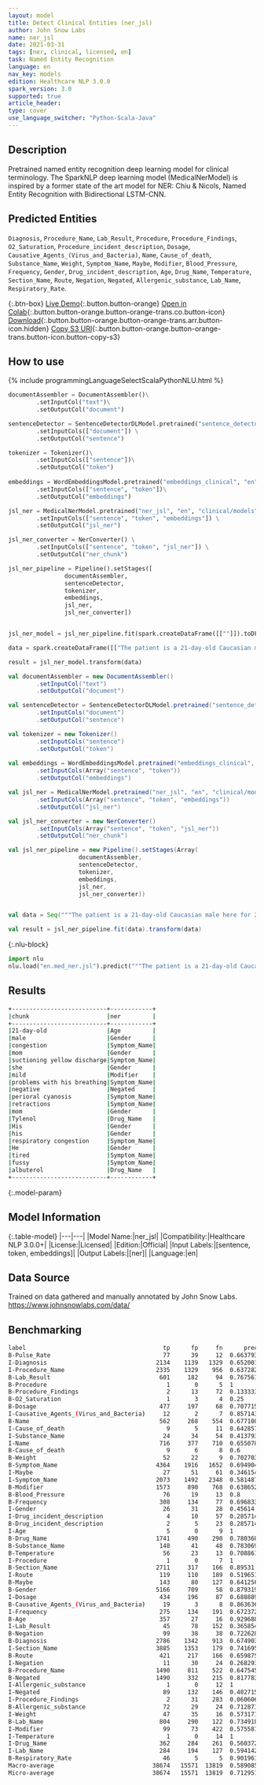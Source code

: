 ```yaml
---
layout: model
title: Detect Clinical Entities (ner_jsl)
author: John Snow Labs
name: ner_jsl
date: 2021-03-31
tags: [ner, clinical, licensed, en]
task: Named Entity Recognition
language: en
nav_key: models
edition: Healthcare NLP 3.0.0
spark_version: 3.0
supported: true
article_header:
type: cover
use_language_switcher: "Python-Scala-Java"
---
```



## Description


Pretrained named entity recognition deep learning model for clinical terminology. The SparkNLP deep learning model (MedicalNerModel) is inspired by a former state of the art model for NER: Chiu & Nicols, Named Entity Recognition with Bidirectional LSTM-CNN.


## Predicted Entities


`Diagnosis`, `Procedure_Name`, `Lab_Result`, `Procedure`, `Procedure_Findings`, `O2_Saturation`, `Procedure_incident_description`, `Dosage`, `Causative_Agents_(Virus_and_Bacteria)`, `Name`, `Cause_of_death`, `Substance_Name`, `Weight`, `Symptom_Name`, `Maybe`, `Modifier`, `Blood_Pressure`, `Frequency`, `Gender`, `Drug_incident_description`, `Age`, `Drug_Name`, `Temperature`, `Section_Name`, `Route`, `Negation`, `Negated`, `Allergenic_substance`, `Lab_Name`, `Respiratory_Rate`.


{:.btn-box}
[Live Demo](https://demo.johnsnowlabs.com/healthcare/NER_JSL/){:.button.button-orange}
[Open in Colab](https://colab.research.google.com/github/JohnSnowLabs/spark-nlp-workshop/blob/master/tutorials/streamlit_notebooks/healthcare/NER_JSL.ipynb){:.button.button-orange.button-orange-trans.co.button-icon}
[Download](https://s3.amazonaws.com/auxdata.johnsnowlabs.com/clinical/models/ner_jsl_en_3.0.0_3.0_1617209720718.zip){:.button.button-orange.button-orange-trans.arr.button-icon.hidden}
[Copy S3 URI](s3://auxdata.johnsnowlabs.com/clinical/models/ner_jsl_en_3.0.0_3.0_1617209720718.zip){:.button.button-orange.button-orange-trans.button-icon.button-copy-s3}


## How to use

<div class="tabs-box" markdown="1">
{% include programmingLanguageSelectScalaPythonNLU.html %}

```python
documentAssembler = DocumentAssembler()\
		.setInputCol("text")\
		.setOutputCol("document")

sentenceDetector = SentenceDetectorDLModel.pretrained("sentence_detector_dl_healthcare", "en", "clinical/models") \
		.setInputCols(["document"]) \
		.setOutputCol("sentence")

tokenizer = Tokenizer()\
		.setInputCols(["sentence"])\
		.setOutputCol("token")
	
embeddings = WordEmbeddingsModel.pretrained("embeddings_clinical", "en", "clinical/models")\
		.setInputCols(["sentence", "token"])\
		.setOutputCol("embeddings")

jsl_ner = MedicalNerModel.pretrained("ner_jsl", "en", "clinical/models") \
		.setInputCols(["sentence", "token", "embeddings"]) \
		.setOutputCol("jsl_ner")

jsl_ner_converter = NerConverter() \
		.setInputCols(["sentence", "token", "jsl_ner"]) \
		.setOutputCol("ner_chunk")

jsl_ner_pipeline = Pipeline().setStages([
				documentAssembler,
				sentenceDetector,
				tokenizer,
				embeddings,
				jsl_ner,
				jsl_ner_converter])


jsl_ner_model = jsl_ner_pipeline.fit(spark.createDataFrame([[""]]).toDF("text"))

data = spark.createDataFrame([["The patient is a 21-day-old Caucasian male here for 2 days of congestion - mom has been suctioning yellow discharge from the patient's nares, plus she has noticed some mild problems with his breathing while feeding (but negative for any perioral cyanosis or retractions). One day ago, mom also noticed a tactile temperature and gave the patient Tylenol. Baby also has had some decreased p.o. intake. His normal breast-feeding is down from 20 minutes q.2h. to 5 to 10 minutes secondary to his respiratory congestion. He sleeps well, but has been more tired and has been fussy over the past 2 days. The parents noticed no improvement with albuterol treatments given in the ER. His urine output has also decreased; normally he has 8 to 10 wet and 5 dirty diapers per 24 hours, now he has down to 4 wet diapers per 24 hours. Mom denies any diarrhea. His bowel movements are yellow colored and soft in nature."]]).toDF("text")

result = jsl_ner_model.transform(data)
```
```scala
val documentAssembler = new DocumentAssembler()
		.setInputCol("text")
		.setOutputCol("document")

val sentenceDetector = SentenceDetectorDLModel.pretrained("sentence_detector_dl_healthcare","en","clinical/models")
		.setInputCols("document") 
		.setOutputCol("sentence")

val tokenizer = new Tokenizer()
		.setInputCols("sentence")
		.setOutputCol("token")
	
val embeddings = WordEmbeddingsModel.pretrained("embeddings_clinical", "en", "clinical/models")
		.setInputCols(Array("sentence", "token"))
	    .setOutputCol("embeddings")

val jsl_ner = MedicalNerModel.pretrained("ner_jsl", "en", "clinical/models")
		.setInputCols(Array("sentence", "token", "embeddings"))
		.setOutputCol("jsl_ner")

val jsl_ner_converter = new NerConverter()
		.setInputCols(Array("sentence", "token", "jsl_ner"))
		.setOutputCol("ner_chunk")

val jsl_ner_pipeline = new Pipeline().setStages(Array(
					documentAssembler, 
					sentenceDetector, 
					tokenizer, 
					embeddings, 
					jsl_ner, 
					jsl_ner_converter))


val data = Seq("""The patient is a 21-day-old Caucasian male here for 2 days of congestion - mom has been suctioning yellow discharge from the patient's nares, plus she has noticed some mild problems with his breathing while feeding (but negative for any perioral cyanosis or retractions). One day ago, mom also noticed a tactile temperature and gave the patient Tylenol. Baby also has had some decreased p.o. intake. His normal breast-feeding is down from 20 minutes q.2h. to 5 to 10 minutes secondary to his respiratory congestion. He sleeps well, but has been more tired and has been fussy over the past 2 days. The parents noticed no improvement with albuterol treatments given in the ER. His urine output has also decreased; normally he has 8 to 10 wet and 5 dirty diapers per 24 hours, now he has down to 4 wet diapers per 24 hours. Mom denies any diarrhea. His bowel movements are yellow colored and soft in nature.""").toDS.toDF("text")

val result = jsl_ner_pipeline.fit(data).transform(data)
```


{:.nlu-block}
```python
import nlu
nlu.load("en.med_ner.jsl").predict("""The patient is a 21-day-old Caucasian male here for 2 days of congestion - mom has been suctioning yellow discharge from the patient's nares, plus she has noticed some mild problems with his breathing while feeding (but negative for any perioral cyanosis or retractions). One day ago, mom also noticed a tactile temperature and gave the patient Tylenol. Baby also has had some decreased p.o. intake. His normal breast-feeding is down from 20 minutes q.2h. to 5 to 10 minutes secondary to his respiratory congestion. He sleeps well, but has been more tired and has been fussy over the past 2 days. The parents noticed no improvement with albuterol treatments given in the ER. His urine output has also decreased; normally he has 8 to 10 wet and 5 dirty diapers per 24 hours, now he has down to 4 wet diapers per 24 hours. Mom denies any diarrhea. His bowel movements are yellow colored and soft in nature.""")
```

</div>


## Results


```bash
+---------------------------+------------+
|chunk                      |ner         |
+---------------------------+------------+
|21-day-old                 |Age         |
|male                       |Gender      |
|congestion                 |Symptom_Name|
|mom                        |Gender      |
|suctioning yellow discharge|Symptom_Name|
|she                        |Gender      |
|mild                       |Modifier    |
|problems with his breathing|Symptom_Name|
|negative                   |Negated     |
|perioral cyanosis          |Symptom_Name|
|retractions                |Symptom_Name|
|mom                        |Gender      |
|Tylenol                    |Drug_Name   |
|His                        |Gender      |
|his                        |Gender      |
|respiratory congestion     |Symptom_Name|
|He                         |Gender      |
|tired                      |Symptom_Name|
|fussy                      |Symptom_Name|
|albuterol                  |Drug_Name   |
+---------------------------+------------+
```


{:.model-param}
## Model Information


{:.table-model}
|---|---|
|Model Name:|ner_jsl|
|Compatibility:|Healthcare NLP 3.0.0+|
|License:|Licensed|
|Edition:|Official|
|Input Labels:|[sentence, token, embeddings]|
|Output Labels:|[ner]|
|Language:|en|


## Data Source


Trained on data gathered and manually annotated by John Snow Labs.
https://www.johnsnowlabs.com/data/


## Benchmarking


```bash
label                                       tp      fp     fn      prec       rec        f1
B-Pulse_Rate                                77      39     12  0.663793  0.865169   0.75122 
I-Diagnosis                               2134    1139   1329  0.652001  0.616229   0.63361 
I-Procedure_Name                          2335    1329    956  0.637282  0.709511   0.671459
B-Lab_Result                               601     182     94  0.767561  0.864748   0.813261
B-Procedure                                  1       0      5  1         0.166667   0.285714
B-Procedure_Findings                         2      13     72  0.133333  0.027027   0.044943
B-O2_Saturation                              1       3      4  0.25      0.2        0.222222
B-Dosage                                   477     197     68  0.707715  0.875229   0.782609
I-Causative_Agents_(Virus_and_Bacteria)     12       2      7  0.857143  0.631579   0.727273
B-Name                                     562     268    554  0.677108  0.503584   0.577595
I-Cause_of_death                             9       5     11  0.642857  0.45       0.529412
I-Substance_Name                            24      34     54  0.413793  0.307692   0.352941
I-Name                                     716     377    710  0.655078  0.502104   0.56848 
B-Cause_of_death                             9       6      8  0.6       0.529412   0.5625  
B-Weight                                    52      22      9  0.702703  0.852459   0.77037 
B-Symptom_Name                            4364    1916   1652  0.694904  0.725399   0.709824
I-Maybe                                     27      51     61  0.346154  0.306818   0.325301
I-Symptom_Name                            2073    1492   2348  0.581487  0.468898   0.519159
B-Modifier                                1573     890    768  0.638652  0.671935   0.654871
B-Blood_Pressure                            76      19     13  0.8       0.853933   0.826087
B-Frequency                                308     134     77  0.696833  0.8        0.744861
I-Gender                                    26      31     28  0.45614   0.481482   0.468468
I-Drug_incident_description                  4      10     57  0.285714  0.0655738  0.106667
B-Drug_incident_description                  2       5     23  0.285714  0.08       0.125   
I-Age                                        5       0      9  1         0.357143   0.526316
B-Drug_Name                               1741     490    290  0.780368  0.857213   0.816987
B-Substance_Name                           148      41     48  0.783069  0.755102   0.768831
B-Temperature                               56      23     13  0.708861  0.811594   0.756757
I-Procedure                                  1       0      7  1         0.125      0.222222
B-Section_Name                            2711     317    166  0.89531   0.942301   0.918205
I-Route                                    119     110    189  0.519651  0.386364   0.443203
B-Maybe                                    143      80    127  0.641256  0.52963    0.580122
B-Gender                                  5166     709     58  0.879319  0.988897   0.930895
I-Dosage                                   434     196     87  0.688889  0.833013   0.754127
B-Causative_Agents_(Virus_and_Bacteria)     19       3      8  0.863636  0.703704   0.77551 
I-Frequency                                275     134    191  0.672372  0.590129   0.628571
B-Age                                      357      27     16  0.929688  0.957105   0.943197
I-Lab_Result                                45      78    152  0.365854  0.228426   0.28125 
B-Negation                                  99      38     38  0.722628  0.722628   0.722628
B-Diagnosis                               2786    1342    913  0.674903  0.753177   0.711895
I-Section_Name                            3885    1353    179  0.741695  0.955955   0.835304
B-Route                                    421     217    166  0.659875  0.717206   0.687347
I-Negation                                  11      30     24  0.268293  0.314286   0.289474
B-Procedure_Name                          1490     811    522  0.647545  0.740557   0.690934
B-Negated                                 1490     332    215  0.817783  0.8739     0.844911
I-Allergenic_substance                       1       0     12  1         0.0769231  0.142857
I-Negated                                   89     132    146  0.402715  0.378723   0.390351
I-Procedure_Findings                         2      31    283  0.0606061 0.00701754 0.012578
B-Allergenic_substance                      72      29     24  0.712871  0.75       0.730965
I-Weight                                    47      35     16  0.573171  0.746032   0.648276
B-Lab_Name                                 804     290    122  0.734918  0.868251   0.79604 
I-Modifier                                  99      73    422  0.575581  0.190019   0.285714
I-Temperature                                1       0     14  1         0.0666667  0.125   
I-Drug_Name                                362     284    261  0.560372  0.581059   0.570528
I-Lab_Name                                 284     194    127  0.594142  0.690998   0.63892 
B-Respiratory_Rate                          46       5      5  0.901961  0.901961   0.901961
Macro-average                            38674   15571  13819  0.589085  0.515426   0.5498  
Micro-average                            38674   15571  13819  0.712951  0.736746   0.724653
```
<!--stackedit_data:
eyJoaXN0b3J5IjpbMTYxMTkzODIyNSwtMTQzMzY3NjA4MywtMz
k5NzQ0NTc3LDg1NTEyOTI3MywtNDI1OTYzNDE0XX0=
-->
